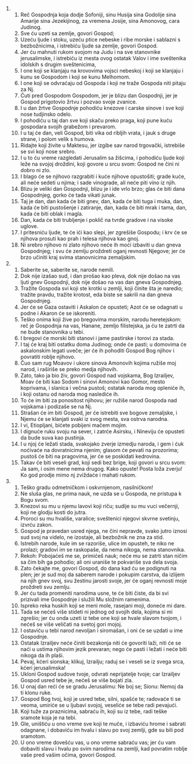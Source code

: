 <ol>
  <li>
    <ol>
      <li>Reč Gospodnja koja dodje Sofoniji, sinu Husija sina Godolije sina Amarije sina Jezekijinog, za vremena Josije, sina Amonovog, cara Judinog.</li>
      <li>Sve ću uzeti sa zemlje, govori Gospod;</li>
      <li>Uzeću ljude i stoku, uzeću ptice nebeske i ribe morske i sablazni s bezbožnicima, i istrebiću ljude sa zemlje, govori Gospod.</li>
      <li>Jer ću mahnuti rukom svojom na Judu i na sve stanovnike jerusalimske, i istrebiću iz mesta ovog ostatak Valov i ime sveštenika idolskih s drugim sveštenicima,</li>
      <li>I one koji se klanjaju na krovovima vojsci nebeskoj i koji se klanjaju i kunu se Gospodom i koji se kunu Melhomom.</li>
      <li>I one koji se odvraćaju od Gospoda i koji ne traže Gospoda niti pitaju za Nj.</li>
      <li>Ćuti pred Gospodom Gospodom, jer je blizu dan Gospodnji, jer je Gospod prigotovio žrtvu i pozvao svoje zvanice.</li>
      <li>I u dan žrtve Gospodnje pohodiću knezove i carske sinove i sve koji nose tudjinsko odelo.</li>
      <li>I pohodiću u taj dan sve koji skaču preko praga, koji pune kuću gospodara svojih grabežom i prevarom.</li>
      <li>I u taj će dan, veli Gospod, biti vika od ribljih vrata, i jauk s druge strane, i polom velik s humova.</li>
      <li>Ridajte koji živite u Maktesu, jer izgibe sav narod trgovački, istrebiše se svi koji nose srebro.</li>
      <li>I u to ću vreme razgledati Jerusalim sa žišcima, i pohodiću ljude koji leže na svojoj droždini, koji govore u srcu svom: Gospod ne čini ni dobro ni zlo.</li>
      <li>I blago će se njihovo razgrabiti i kuće njihove opustošiti; grade kuće, ali neće sedeti u njima; i sade vinograde, ali neće piti vino iz njih.</li>
      <li>Blizu je veliki dan Gospodnji, blizu je i ide vrlo brzo; glas će biti dana Gospodnjeg, gorko će tada vikati junak.</li>
      <li>Taj je dan, dan kada će biti gnev, dan, kada će biti tuga i muka, dan, kada će biti pustošenje i zatiranje, dan, kada će biti mrak i tama, dan, kada će biti oblak i magla.</li>
      <li>Dan, kada će biti trubljenje i poklič na tvrde gradove i na visoke uglove.</li>
      <li>I pritesniću ljude, te će ići kao slepi, jer zgrešiše Gospodu; i krv će se njihova prosuti kao prah i telesa njihova kao gnoj.</li>
      <li>Ni srebro njihovo ni zlato njihovo neće ih moći izbaviti u dan gneva Gospodnjeg; i svu će zemlju proždreti oganj revnosti Njegove; jer će brzo učiniti kraj svima stanovnicima zemaljskim.</li>
    </ol>
  </li>
  <li>
    <ol>
      <li>Saberite se, saberite se, narode nemili.</li>
      <li>Dok nije izašao sud, i dan prošao kao pleva, dok nije došao na vas ljuti gnev Gospodnji, dok nije došao na vas dan gneva Gospodnjeg.</li>
      <li>Tražite Gospoda svi koji ste krotki u zemlji, koji činite šta je naredio; tražite pravdu, tražite krotost, eda biste se sakrili na dan gneva Gospodnjeg.</li>
      <li>Jer će se Gaza ostaviti i Askalon će opusteti; Azot će se odagnati u podne i Akaron će se iskoreniti.</li>
      <li>Teško onima koji žive po bregovima morskim, narodu heretejskom: reč je Gospodnja na vas, Hanane, zemljo filistejska, ja ću te zatrti da ne bude stanovnika u tebi.</li>
      <li>I bregovi će morski biti stanovi i jame pastirske i torovi za stada.</li>
      <li>I taj će kraj biti ostatku doma Judinog; onde će pasti; u domovima će askalonskim legati uveče; jer će ih pohoditi Gospod Bog njihov i povratiti roblje njihovo.</li>
      <li>Čuo sam rug Moavov i ukore sinova Amonovih kojima ružiše moj narod, i raširiše se preko medja njihovih.</li>
      <li>Zato, tako ja bio živ, govori Gospod nad vojskama, Bog Izrailjev, Moav će biti kao Sodom i sinovi Amonovi kao Gomor, mesto koprivama, i slanica i večna pustoš; ostatak naroda mog opleniće ih, i koji ostanu od naroda mog naslediće ih.</li>
      <li>To će im biti za ponositost njihovu; jer ružiše narod Gospoda nad vojskama i podizaše se na Nj.</li>
      <li>Strašan će im biti Gospod, jer će istrebiti sve bogove zemaljske, i Njemu će se klanjati svaki iz svog mesta, sva ostrva narodna.</li>
      <li>I vi, Etiopljani, bićete pobijeni mačem mojim.</li>
      <li>I dignuće ruku svoju na sever, i zatrće Asirsku, i Nineviju će opusteti da bude suva kao pustinja.</li>
      <li>I u njoj će ležati stada, svakojako zverje izmedju naroda, i gem i ćuk noćivaće na dovratnicima njenim; glasom će pevati na prozorima; pustoš će biti na pragovima, jer će se poskidati kedrovina.</li>
      <li>Takav će biti veseli grad, koji sedi bez brige, koji govori u srcu svom: Ja sam, i osim mene nema drugog. Kako opuste! Posta loža zverju! Ko god prodje mimo nj zviždaće i mahati rukom.</li>
    </ol>
  </li>
  <li>
    <ol>
      <li>Teško gradu odmetničkom i oskvrnjenom, nasilničkom!</li>
      <li>Ne sluša glas, ne prima nauk, ne uzda se u Gospoda, ne pristupa k Bogu svom.</li>
      <li>Knezovi su mu u njemu lavovi koji riču; sudije su mu vuci večernji, koji ne glodju kosti do jutra.</li>
      <li>Proroci su mu hvališe, varalice; sveštenici njegovi skvrne svetinju, izvrću zakon.</li>
      <li>Gospod je pravedan usred njega, ne čini nepravde, svako jutro iznosi sud svoj na videlo, ne izostaje, ali bezbožnik ne zna za stid.</li>
      <li>Istrebih narode, kule im se razoriše, ulice im opusteh, te niko ne prolazi; gradovi im se raskopaše, da nema nikoga, nema stanovnika.</li>
      <li>Rekoh: Pobojaćeš me se, primićeš nauk; neće mu se zatrti stan ničim sa čim bih ga pohodio; ali oni uraniše te pokvariše sva dela svoja.</li>
      <li>Zato čekajte me, govori Gospod, do dana kad ću se podignuti na plen; jer je sud moj da saberem narode i pokupim carstva, da izlijem na njih gnev svoj, svu žestinu jarosti svoje, jer će oganj revnosti moje proždreti svu zemlju.</li>
      <li>Jer ću tada promeniti narodima usne, te će biti čiste, da bi svi prizivali ime Gospodnje i služili Mu složnim ramenima.</li>
      <li>Ispreko reka huskih koji se meni mole, rasejani moji, doneće mi dare.</li>
      <li>Tada se nećeš više stideti ni jednog od svojih dela, kojima si mi zgrešio; jer ću onda uzeti iz tebe one koji se hvale slavom tvojom, i nećeš se više veličati na svetoj gori mojoj.</li>
      <li>I ostaviću u tebi narod nevoljan i siromašan, i oni će se uzdati u ime Gospodnje.</li>
      <li>Ostatak Izrailjev neće činiti bezakonja niti će govoriti laži, niti će se naći u ustima njihovim jezik prevaran; nego će pasti i ležati i neće biti nikoga da ih plaši.</li>
      <li>Pevaj, kćeri sionska; klikuj, Izrailju; raduj se i veseli se iz svega srca, kćeri jerusalimska!</li>
      <li>Ukloni Gospod sudove tvoje, odvrati neprijatelje tvoje; car Izrailjev Gospod usred tebe je, nećeš se više bojati zla.</li>
      <li>U onaj dan reći će se gradu Jerusalimu: Ne boj se; Sionu: Nemoj da ti klonu ruke.</li>
      <li>Gospod Bog tvoj, koji je usred tebe, silni, spašće te; radovaće ti se veoma, umiriće se u ljubavi svojoj, veseliće se tebe radi pevajući.</li>
      <li>Koji tuže za praznicima, sabraću ih, koji su iz tebe, radi teške sramote koja je na tebi.</li>
      <li>Gle, uništiću u ono vreme sve koji te muče, i izbaviću hrome i sabrati odagnane, i dobaviću im hvalu i slavu po svoj zemlji, gde su bili pod sramotom.</li>
      <li>U ono vreme dovešću vas, u ono vreme sabraću vas; jer ću vam dobaviti slavu i hvalu po svim narodima na zemlji, kad povratim roblje vaše pred vašim očima, govori Gospod.</li>
    </ol>
  </li>
</ol>